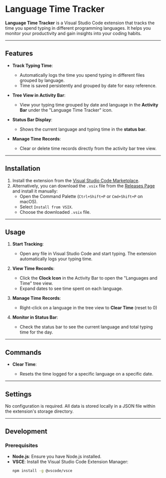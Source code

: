 # Language Time Tracker

**Language Time Tracker** is a Visual Studio Code extension that tracks the time you spend typing in different programming languages. It helps you monitor your productivity and gain insights into your coding habits.

---

## Features

-   **Track Typing Time**:

    -   Automatically logs the time you spend typing in different files grouped by language.
    -   Time is saved persistently and grouped by date for easy reference.

-   **Tree View in Activity Bar**:

    -   View your typing time grouped by date and language in the **Activity Bar** under the "Language Time Tracker" icon.

-   **Status Bar Display**:

    -   Shows the current language and typing time in the **status bar**.

-   **Manage Time Records**:
    -   Clear or delete time records directly from the activity bar tree view.

---

## Installation

1. Install the extension from the [Visual Studio Code Marketplace](https://marketplace.visualstudio.com/).
2. Alternatively, you can download the `.vsix` file from the [Releases Page](https://github.com/your-repo/language-time-tracker/releases) and install it manually:
    - Open the Command Palette (`Ctrl+Shift+P` or `Cmd+Shift+P` on macOS).
    - Select `Install from VSIX`.
    - Choose the downloaded `.vsix` file.

---

## Usage

1. **Start Tracking**:

    - Open any file in Visual Studio Code and start typing. The extension automatically logs your typing time.

2. **View Time Records**:

    - Click the **Clock Icon** in the Activity Bar to open the "Languages and Time" tree view.
    - Expand dates to see time spent on each language.

3. **Manage Time Records**:

    - Right-click on a language in the tree view to **Clear Time** (reset to 0)

4. **Monitor in Status Bar**:
    - Check the status bar to see the current language and total typing time for the day.

---

## Commands

-   **Clear Time**:

    -   Resets the time logged for a specific language on a specific date.

---

## Settings

No configuration is required. All data is stored locally in a JSON file within the extension's storage directory.

---

## Development

### Prerequisites

-   **Node.js**: Ensure you have Node.js installed.
-   **VSCE**: Install the Visual Studio Code Extension Manager:
    ```bash
    npm install -g @vscode/vsce
    ```
